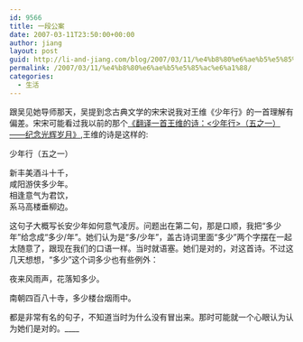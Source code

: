 ```yaml
---
id: 9566
title: 一段公案
date: 2007-03-11T23:50:00+00:00
author: jiang
layout: post
guid: http://li-and-jiang.com/blog/2007/03/11/%e4%b8%80%e6%ae%b5%e5%85%ac%e6%a1%88/
permalink: /2007/03/11/%e4%b8%80%e6%ae%b5%e5%85%ac%e6%a1%88/
categories:
  - 生活
---
```

</p> 

跟吴见她导师那天，吴提到念古典文学的宋宋说我对王维《少年行》的一首理解有偏差。宋宋可能看过我以前的那个[《翻译一首王维的诗：<少年行>（五之一）——纪念光辉岁月》](http://panshanghu.spaces.live.com/blog/cns!48FF0CB3CA580A89!126.entry),王维的诗是这样的:

少年行（五之一）

新丰美酒斗十千，  
咸阳游侠多少年。  
相逢意气为君饮，  
系马高楼垂柳边。</p> 

这句子大概写长安少年如何意气凌厉。问题出在第二句，那是口顺，我把“多少年”给念成“多少/年”。她们认为是“多/少年”，盖古诗词里面“多少”两个字摆在一起太随意了，跟现在我们的口语一样。当时就语塞。她们是对的，对这首诗。不过这几天想想，“多少”这个词多少也有些例外：</p> 

夜来风雨声，花落知多少。</p> 

南朝四百八十寺，多少楼台烟雨中。</p> 

都是非常有名的句子，不知道当时为什么没有冒出来。那时可能就一个心眼认为认为她们是对的。____